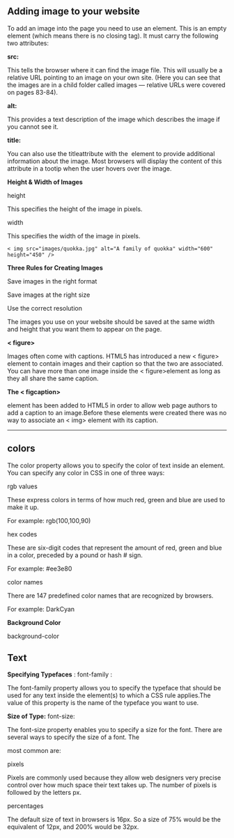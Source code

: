 ## Adding image to your website

To add an image into the page you need to use an <img>element. This is an empty element (which means there is no closing tag). It must carry the following two attributes:

**src:**

This tells the browser where it can find the image file. This will usually be a relative URL pointing to an image on your own site. (Here you can see that the images are in a child folder called images — relative URLs were covered on pages 83-84). 

**alt:**

This provides a text description of the image which describes the image if you cannot see it.

**title:**

You can also use the titleattribute with the <img> element to provide additional information about the image. Most browsers will display the content of this attribute in a tootip when the user hovers over the image.

**Height & Width of Images**

height

This specifies the height of the image in pixels.

width

This specifies the width of the 
image in pixels.

`< img src="images/quokka.jpg" alt="A family of quokka" width="600" height="450" />`

**Three Rules for Creating Images**

Save images in the right format

Save images at the right size

Use the correct resolution


The images you use on your website should be saved at the same width and height that you want them to appear on the page.

**< figure>**

Images often come with captions. HTML5 has introduced a new < figure> element to contain images and their caption so that the two are associated. You can have more than one image inside the < figure>element as long as they all share the same caption.

**The < figcaption>**

element has been added to HTML5 in order to allow web page authors to add a caption to an image.Before these elements were created there was no way to associate an < img> element with its caption.

----------------------------------------
## colors

The color property allows you to specify the color of text inside an element. You can specify any color in CSS in one of three ways:

rgb values

These express colors in terms of how much red, green and blue are used to make it up. 

For example: rgb(100,100,90)

hex codes

These are six-digit codes that represent the amount of red, green and blue in a color, preceded by a pound or hash # sign.
 
For example: #ee3e80

color names

There are 147 predefined color names that are recognized by browsers.

For example: DarkCyan


**Background Color**

background-color



## Text

**Specifying Typefaces** : font-family :

The font-family property allows you to specify the typeface that should be used for any text inside the element(s) to which a CSS rule applies.The value of this property is the name of the typeface you want to use. 


**Size of Type:** font-size:

The font-size property enables you to specify a size for the font. There are several ways to specify the size of a font. The

most common are:

pixels

Pixels are commonly used because they allow web designers very precise control over how much space their text takes up. The number of pixels is followed by the letters px.

percentages

The default size of text in browsers is 16px. So a size of 75% would be the equivalent of 12px, and 200% would be 32px.